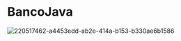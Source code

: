 # BancoJava

![220517462-a4453edd-ab2e-414a-b153-b330ae6b1586](https://user-images.githubusercontent.com/105508007/221099234-03ce00b4-1b8f-462d-bb71-ed6920977b76.png)
